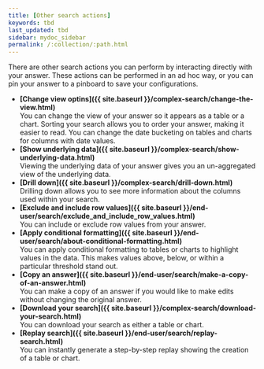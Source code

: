 ```yaml
---
title: [Other search actions]
keywords: tbd
last_updated: tbd
sidebar: mydoc_sidebar
permalink: /:collection/:path.html
---
```

There are other search actions you can perform by interacting directly with your answer. These actions can be performed in an ad hoc way, or you can pin your answer to a pinboard to save your configurations.

-   **[Change view optins]({{ site.baseurl }}/complex-search/change-the-view.html)**  
You can change the view of your answer so it appears as a table or a chart. Sorting your search allows you to order your answer, making it easier to read.
You can change the date bucketing on tables and charts for columns with date values.
-   **[Show underlying data]({{ site.baseurl }}/complex-search/show-underlying-data.html)**  
Viewing the underlying data of your answer gives you an un-aggregated view of the underlying data.
-   **[Drill down]({{ site.baseurl }}/complex-search/drill-down.html)**  
Drilling down allows you to see more information about the columns used within your search.
-   **[Exclude and include row values]({{ site.baseurl }}/end-user/search/exclude_and_include_row_values.html)**  
You can include or exclude row values from your answer.
-   **[Apply conditional formatting]({{ site.baseurl }}/end-user/search/about-conditional-formatting.html)**  
You can apply conditional formatting to tables or charts to highlight values in the data. This makes values above, below, or within a particular threshold stand out.
-   **[Copy an answer]({{ site.baseurl }}/end-user/search/make-a-copy-of-an-answer.html)**  
You can make a copy of an answer if you would like to make edits without changing the original answer.
-   **[Download your search]({{ site.baseurl }}/complex-search/download-your-search.html)**  
You can download your search as either a table or chart.
-   **[Replay search]({{ site.baseurl }}/end-user/search/replay-search.html)**  
You can instantly generate a step-by-step replay showing the creation of a table or chart.
